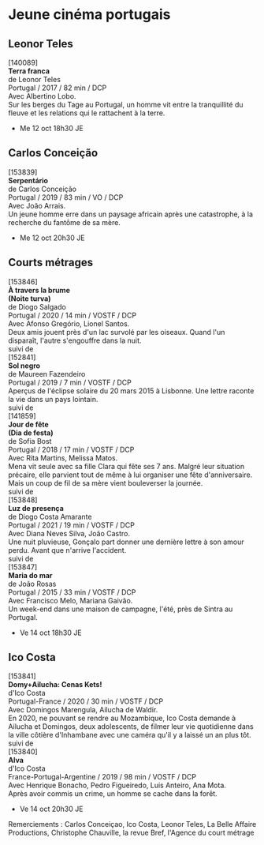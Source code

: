 # Jeune cinéma portugais

## Leonor Teles

[140089]  
**Terra franca**  
de Leonor Teles  
Portugal / 2017 / 82 min / DCP  
Avec Albertino Lobo.  
Sur les berges du Tage au Portugal, un homme vit entre la tranquillité du fleuve et les relations qui le rattachent à la terre.

- Me 12 oct 18h30 JE

## Carlos Conceição

[153839]  
**Serpentário**  
de Carlos Conceição  
Portugal / 2019 / 83 min / VO / DCP  
Avec João Arrais.  
Un jeune homme erre dans un paysage africain après une catastrophe, à la recherche du fantôme de sa mère.

- Me 12 oct 20h30 JE

## Courts métrages

[153846]  
**À travers la brume**  
**(Noite turva)**  
de Diogo Salgado  
Portugal / 2020 / 14 min / VOSTF / DCP  
Avec Afonso Gregório, Lionel Santos.  
Deux amis jouent près d'un lac survolé par les oiseaux. Quand l'un disparaît, l'autre s'engouffre dans la nuit.  
suivi de  
[152841]  
**Sol negro**  
de Maureen Fazendeiro  
Portugal / 2019 / 7 min / VOSTF / DCP  
Aperçus de l'éclipse solaire du 20 mars 2015 à Lisbonne. Une lettre raconte la vie dans un pays lointain.  
suivi de  
[141859]  
**Jour de fête**  
**(Dia de festa)**  
de Sofia Bost  
Portugal / 2018 / 17 min / VOSTF / DCP  
Avec Rita Martins, Melissa Matos.  
Mena vit seule avec sa fille Clara qui fête ses 7 ans. Malgré leur situation précaire, elle parvient tout de même à lui organiser une fête d'anniversaire. Mais un coup de fil de sa mère vient bouleverser la journée.  
suivi de  
[153848]  
**Luz de presença**  
de Diogo Costa Amarante  
Portugal / 2021 / 19 min / VOSTF / DCP  
Avec Diana Neves Silva, João Castro.  
Une nuit pluvieuse, Gonçalo part donner une dernière lettre à son amour perdu. Avant que n'arrive l'accident.  
suivi de  
[153847]  
**Maria do mar**  
de João Rosas  
Portugal / 2015 / 33 min / VOSTF / DCP  
Avec Francisco Melo, Mariana Gaivão.  
Un week-end dans une maison de campagne, l'été, près de Sintra au Portugal.

- Ve 14 oct 18h30 JE

## Ico Costa

[153841]  
**Domy+Ailucha: Cenas Kets!**  
d'Ico Costa  
Portugal-France / 2020 / 30 min / VOSTF / DCP  
Avec Domingos Marengula, Ailucha de Waldir.  
En 2020, ne pouvant se rendre au Mozambique, Ico Costa demande à Ailucha et Domingos, deux adolescents, de filmer leur vie quotidienne dans la ville côtière d'Inhambane avec une caméra qu'il y a laissé un an plus tôt.  
suivi de  
[153840]  
**Alva**  
d'Ico Costa  
France-Portugal-Argentine / 2019 / 98 min / VOSTF / DCP  
Avec Henrique Bonacho, Pedro Figueiredo, Luis Anteiro, Ana Mota.  
Après avoir commis un crime, un homme se cache dans la forêt. 

- Ve 14 oct 20h30 JE

Remerciements : Carlos Conceiçao, Ico Costa, Leonor Teles, La Belle Affaire Productions, Christophe Chauville, la revue Bref, l'Agence du court métrage